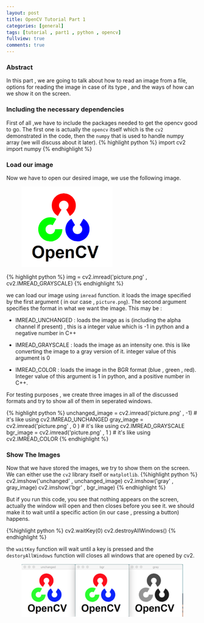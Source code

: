 ```yaml
---
layout: post
title: OpenCV Tutorial Part 1
categories: [general]
tags: [tutorial , part1 , python , opencv]
fullview: true
comments: true
---
```

### Abstract
In this part , we are going to talk about how to read an image from a file, options for reading the image 
in case of its type , and the ways of how can we show it on the screen.

### Including the necessary dependencies
First of all ,we have to include the packages needed to get the opencv good to go. 
The first one is actually the `opencv` itself which is the `cv2` demonstrated in the code, then the `numpy` that is used to handle numpy array (we will discuss about it later).
{% highlight python %}
import cv2
import numpy
{% endhighlight %}

### Load our image
Now we have to open our desired image, we use the following image.
<figure>
  <img src="/assets/images/picture.png" alt="OpenCV" class="center">
</figure>

{% highlight python %}
img = cv2.imread('picture.png' , cv2.IMREAD_GRAYSCALE)
{% endhighlight %}

we can load our image using `imread` function. it loads the image specified by the first argument ( in our case , `picture.png`). The second argument specifies the format in what we want the image. This may be :
* IMREAD_UNCHANGED : loads the image as is (including the alpha channel if present) , this is a integer value which is -1 in python and a negative number in C++

* IMREAD_GRAYSCALE : loads the image as an intensity one. this is like converting the image to a gray version of it. integer value of this argument is 0

* IMREAD_COLOR : loads the image in the BGR format (blue , green , red). Integer value of this argument is 1 in python, and a positive number in C++.

For testing purposes , we create three images in all of the discussed formats and try to show all of them in seperated windows.

{% highlight python %}
unchanged_image = cv2.imread('picture.png' , -1)    # it's like using cv2.IMREAD_UNCHANGED
gray_image =      cv2.imread('picture.png' , 0 )    # it's like using cv2.IMREAD_GRAYSCALE
bgr_image =       cv2.imread('picture.png' , 1 )    # it's like using cv2.IMREAD_COLOR
{% endhighlight %}

### Show The Images

Now that we have stored the images, we try to show them on the screen. We can either use the `cv2` library itself or `matplotlib`.
{%highlight python %}
cv2.imshow('unchanged' , unchanged_image)
cv2.imshow('gray' , gray_image)
cv2.imshow('bgr' , bgr_image)
{% endhighlight %}

But if you run this code, you see that nothing appears on the screen, actually the window will open and then closes before you see it. we should make it to wait until a specific action (in our case , pressing a button) happens.

{%highlight python %}
cv2.waitKey(0)
cv2.destroyAllWindows()
{% endhighlight %}

the `waitKey` function will wait until a key is pressed and the `destoryAllWindows` function will closes all windows that are opened by cv2.

<figure>
  <img src="/assets/images/output1.png" alt="OpenCV" class="center">
</figure>



